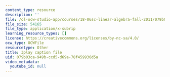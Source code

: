 ```yaml
---
content_type: resource
description: ''
file: /ol-ocw-studio-app/courses/18-06sc-linear-algebra-fall-2011/079b03ca949bccd5d69a78f459936d5a_8o5Cmfpeo6g.srt
file_size: 54165
file_type: application/x-subrip
learning_resource_types: []
license: https://creativecommons.org/licenses/by-nc-sa/4.0/
ocw_type: OCWFile
resourcetype: Other
title: 3play caption file
uid: 079b03ca-949b-ccd5-d69a-78f459936d5a
video_metadata:
  youtube_id: null
---
```

